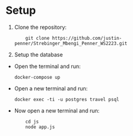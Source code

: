 # Setup

1. Clone the repository:

    ```terminal
        git clone https://github.com/justin-penner/Strebinger_Mbengi_Penner_WS2223.git
    ```

2. Setup the database

- Open the terminal and run:

    ```terminal
    docker-compose up
    ```
- Open a new terminal and run:

    ```console
    docker exec -ti -u postgres travel psql
    ```

- Now open a new terminal and run:

    ```terminal
        cd js
        node app.js
    ```